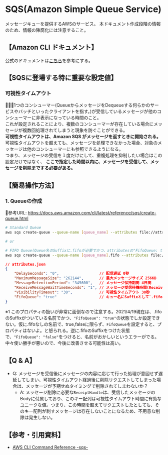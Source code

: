 # SQS(Amazon Simple Queue Service)
メッセージキューを提供するAWSのサービス。
本ドキュメント作成段階の情報のため、情報の陳腐化には注意すること。

## 【Amazon CLI ドキュメント】
公式のドキュメントは[こちら](https://docs.aws.amazon.com/cli/latest/reference/sqs/index.html)を参考にする。

## 【SQSに登場する特に重要な設定値】
### 可視性タイムアウト
1つのコンシューマー(QueueからメッセージをDequeueする何らかのサービスやバッチといったクライアントを指す。)が受信しているメッセージが他のコンシューマーに非表示になっている時間のこと。  
これが設定されることにより、複数のコンシューマーが存在している場合にメッセージが複数回処理されてしまうと現象を防ぐことができる。  
**可視性タイムアウトは、Amazon SQS がメッセージを返すときに開始される。**  
可視性タイムアウトを超えても、メッセージを処理できなかった場合、対象のメッセージは他のコンシューマーにも参照できるようになる。  
つまり、メッセージの受信を１度だけにして、重複処理を抑制したい場合はこの設定だけではなく、 **ここで指定した時間以内に、メッセージを受信して、メッセージを削除までする必要がある。**  


## 【簡易操作方法】
### 1. Queueの作成
📝参考URL: https://docs.aws.amazon.com/cli/latest/reference/sqs/create-queue.html
```sh
# Standard Queue
aws sqs create-queue --queue-name [queue_name] --attributes file://attributes.json

# or

# FIFO Queue(Queue名のSuffixに.fifoが必要でかつ、attributesの"FifoQueue: true"を設定している必要がある。
aws sqs create-queue --queue-name [queue_name].fifo --attributes file://attributes.json
```
```json
// attributes.json
{
    "DelaySeconds": "0",                  // 配信遅延 0秒
    "MaximumMessageSize": "262144",       // 最大メッセージサイズ 256KB
    "MessageRetentionPeriod": "345600",   // メッセージ保持期間 4日間
    "ReceiveMessageWaitTimeSeconds": "1", // メッセージ受信待機時間(ReceiveMessage実行時に到着まで待機している時間) 1秒
    "VisibilityTimeout": "30",            // 可視性タイムアウト 30秒
    "FifoQueue": "true"                   // キュー名にSuffixとして`.fifo`がついている場合にのみ有効。※1
}
```
※1 このプロパティの扱いが非常に面倒なので注意する。2021/4/19現在は、.fifoのSuffixがついている名前でかつ、`"FifoQueue": "true"`の状態でしか設定できない。仮に.fifoなしの名前で、true,falseに限らず、`FifoQueue`を設定すると、プロパティはないよ。と怒られる。逆に.fifoのSuffixをつけた状態で、`"FifoQueue": "false"`をつけると、名前がおかしいというエラーがでる。中々使い勝手が悪いので、今後に改善させる可能性は高い。


## 【Q & A】
- Q: メッセージを受信後にメッセージの内容に応じて行った処理が意図せず遅延してしまい、可視性タイムアウト経過後に削除リクエストしてしまった場合は、メッセージが予期せぬタイミングで削除されてしまわないか？
  - A: メッセージ削除に必要な`ReceiptHandle`は、受信したメッセージのBodyに付属しており、このキー配列は可視性タイムアウト時間に有効なユニークな値。つまり、この時間を超えてリクエストしたとしても、そのキー配列が刺すメッセージは存在しないことになるため、不用意な削除は発生しない。




## 【参考・引用資料】
- [AWS CLI Command Reference -sqs-](https://docs.aws.amazon.com/cli/latest/reference/sqs/index.html)
